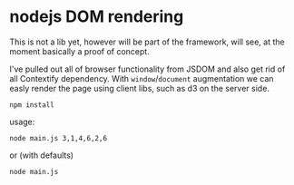 nodejs DOM rendering
================
This is not a lib yet, however will be part of the framework, will see, at the moment basically a proof of concept.

I've pulled out all of browser functionality from JSDOM and also get rid of all Contextify dependency. With `window`/`document` augmentation we can easly render the page using client libs, such as d3 on the server side.

```
npm install
```

usage:
```
node main.js 3,1,4,6,2,6
```

or (with defaults)

```
node main.js
```

